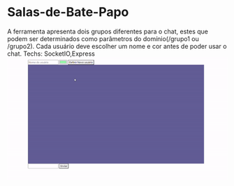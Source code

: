 # Salas-de-Bate-Papo
A ferramenta apresenta dois grupos diferentes para o chat, estes que podem ser determinados como parâmetros do domínio(/grupo1 ou /grupo2). Cada usuário deve escolher um nome e cor antes de poder usar o chat. Techs: SocketIO,Express
<img src="./assets/papo.gif"/>
